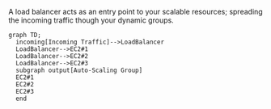 A load balancer acts as an entry point to your scalable resources; spreading the incoming traffic though your dynamic groups.



```mermaid
graph TD;
  incoming[Incoming Traffic]-->LoadBalancer
  LoadBalancer-->EC2#1
  LoadBalancer-->EC2#2
  LoadBalancer-->EC2#3
  subgraph output[Auto-Scaling Group]
  EC2#1
  EC2#2
  EC2#3
  end
```
